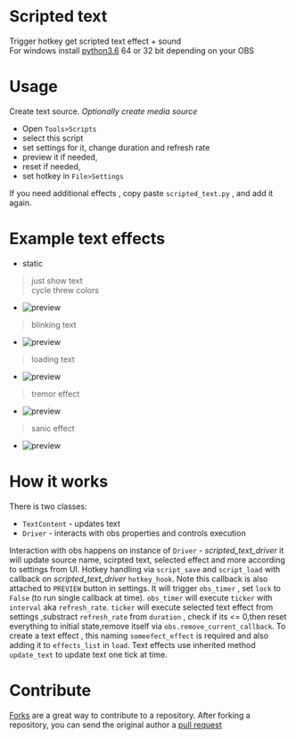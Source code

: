 # Scripted text
Trigger hotkey get scripted text effect + sound  
For windows install [python3.6](https://www.python.org/downloads/release/python-368/) 64 or 32 bit depending on your OBS 
# Usage
Create text source.
_Optionally create media source_  
- Open `Tools>Scripts`
- select this script 
- set settings for it, change duration and refresh rate
- preview it if needed,
- reset if needed,
- set hotkey in `File>Settings`

If you need additional effects , copy paste `scripted_text.py` , and add it again.
# Example text effects
- static 
> just show text  
> cycle threw colors   
- ![preview](https://i.imgur.com/GmhEDv4.gif)   
> blinking text   
- ![preview](https://i.imgur.com/2M2wDUD.gif)   
> loading text  
- ![preview](https://i.imgur.com/H0pgtHf.gif)   
> tremor effect     
- ![preview](https://i.imgur.com/8G3TVGp.gif)   
> sanic effect    
- ![preview](https://i.imgur.com/pvaEWlE.gif)
# How it works
 There is two classes:
 - `TextContent` - updates text 
 - `Driver` - interacts with obs properties and controls execution

 Interaction with obs happens on instance of `Driver` - *scripted_text_driver* it will update source name, scirpted text, selected effect and more according to settings from UI. Hotkey handling via `script_save` and `script_load` with callback on *scripted_text_driver* `hotkey_hook`. Note this callback is also attached to `PREVIEW` button in settings. It will trigger `obs_timer` , set `lock` to `False` (to run single callback at time).  `obs_timer` will execute `ticker` with `interval` aka `refresh_rate`. `ticker` will execute selected text effect from settings ,substract `refresh_rate` from `duration` , check if its <= 0,then reset everything to initial state,remove itself via `obs.remove_current_callback`. 
 To create a text effect , this naming `someefect_effect` is required and also adding it to `effects_list` in `load`. Text effects use inherited method  `update_text` to update text one tick at time. 

# Contribute 
[Forks](https://help.github.com/articles/fork-a-repo) are a great way to contribute to a repository.
After forking a repository, you can send the original author a [pull request](https://help.github.com/articles/using-pull-requests)

